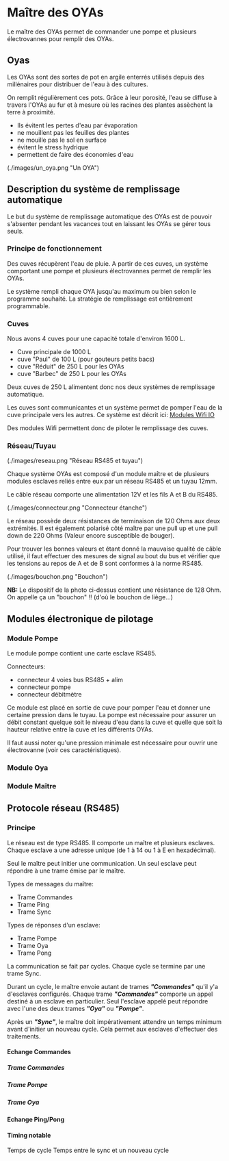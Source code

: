 # Maître des OYAsLe maître des OYAs permet de commander une pompe et plusieurs électrovannes pour remplir des OYAs.## OyasLes OYAs sont des sortes de pot en argile enterrés utilisés depuis des millénaires pour distribuer de l'eau à des cultures.On remplit régulièrement ces pots. Grâce à leur porosité, l'eau se diffuse à travers l'OYAs au fur et à mesure où les racines des plantes assèchent la terre à proximité.- Ils évitent les pertes d'eau par évaporation- ne mouillent pas les feuilles des plantes- ne mouille pas le sol en surface- évitent le stress hydrique- permettent de faire des économies d'eau(./images/un_oya.png "Un OYA")## Description du système de remplissage automatiqueLe but du système de remplissage automatique des OYAs est de pouvoir s'absenter pendant les vacances tout en laissant les OYAs se gérer tous seuls.### Principe de fonctionnementDes cuves récupèrent l'eau de pluie. A partir de ces cuves, un système comportant une pompe et plusieurs électrovannes permet de remplir les OYAs.Le système rempli chaque OYA jusqu'au maximum ou bien selon le programme souhaité. La stratégie de remplissage est entièrement programmable.### CuvesNous avons 4 cuves pour une capacité totale d'environ 1600 L.- Cuve principale de 1000 L- cuve  "Paul" de 100 L (pour gouteurs petits bacs)- cuve "Réduit" de 250 L pour les OYAs- cuve "Barbec" de 250 L pour les OYAsDeux cuves de 250 L alimentent donc nos deux systèmes de remplissage automatique.Les cuves sont communicantes et un système permet de pomper l'eau de la cuve principale vers les autres. Ce système est décrit ici: [Modules Wifi IO](..\jard_wemos)Des modules Wifi permettent donc de piloter le remplissage des cuves.### Réseau/Tuyau(./images/reseau.png "Réseau RS485 et tuyau")Chaque système OYAs est composé d'un module maître et de plusieurs modules esclaves reliés entre eux par un réseau RS485 et un tuyau 12mm.Le câble réseau comporte une alimentation 12V et les fils A et B du RS485.(./images/connecteur.png "Connecteur étanche")Le réseau possède deux résistances de terminaison de 120 Ohms aux deux extrémités. Il est également polarisé côté maître par une pull up et une pull down de 220 Ohms (Valeur encore susceptible de bouger).Pour trouver les bonnes valeurs et étant donné la mauvaise qualité de câble utilisé, il faut effectuer des mesures de signal au bout du bus et vérifier que les tensions au repos de A et de B sont conformes à la norme RS485. (./images/bouchon.png "Bouchon")__NB:__ Le dispositif de la photo ci-dessus contient une résistance de 128 Ohm. On appelle ça un "bouchon" !! (d'où le bouchon de liège...)## Modules électronique de pilotage### Module PompeLe module pompe contient une carte esclave RS485.Connecteurs:- connecteur 4 voies bus RS485 + alim- connecteur pompe- connecteur débitmètreCe module est placé en sortie de cuve pour pomper l'eau et donner une certaine pression dans le tuyau. La pompe est nécessaire pour assurer un débit constant quelque soit le niveau d'eau dans la cuve et quelle que soit la hauteur relative entre la cuve et les différents OYAs.Il faut aussi noter qu'une pression minimale est nécessaire pour ouvrir une électrovanne (voir ces caractéristiques).### Module Oya### Module Maître## Protocole réseau (RS485)### PrincipeLe réseau est de type RS485. Il comporte un maître et plusieurs esclaves. Chaque esclave a une adresse unique (de 1 à 14 ou 1 à E en hexadécimal).Seul le maître peut initier une communication. Un seul esclave peut répondre à une trame émise par le maître.Types de messages du maître:- Trame Commandes- Trame Ping- Trame SyncTypes de réponses d'un esclave:- Trame Pompe- Trame Oya- Trame PongLa communication se fait par cycles. Chaque cycle se termine par une trame Sync.Durant un cycle, le maître envoie autant de trames __*"Commandes"*__ qu'il y'a d'esclaves configurés. Chaque trame __*"Commandes"*__ comporte un appel destiné à un esclave en particulier. Seul l'esclave appelé peut répondre avec l'une des deux trames __*"Oya"*__ ou __*"Pompe"*__.Après un __*"Sync"*__, le maître doit impérativement attendre un temps minimum avant d'initier un nouveau cycle. Cela permet aux esclaves d'effectuer des traitements.#### Echange Commandes##### Trame Commandes##### Trame Pompe##### Trame Oya#### Echange Ping/Pong#### Timing notableTemps de cycleTemps entre le sync et un nouveau cycle